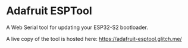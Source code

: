 # Adafruit ESPTool

A Web Serial tool for updating your ESP32-S2 bootloader.

A live copy of the tool is hosted here: https://adafruit-esptool.glitch.me/